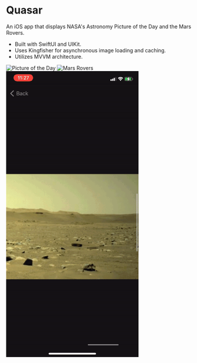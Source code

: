 
# Quasar
An iOS app that displays NASA's Astronomy Picture of the Day and the Mars Rovers.

* Built with SwiftUI and UIKit.
* Uses Kingfisher for asynchronous image loading and caching.
* Utilizes MVVM architecture.

![Picture of the Day](GifDemo/gif1.gif)
![Mars Rovers](GifDemo/gif2.gif)
![Datepicker](GifDemo/gif3.gif)





